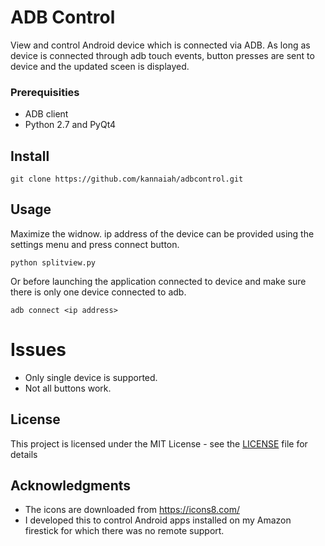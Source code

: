 # ADB Control

View and control Android device which is connected via ADB. As long as device is connected through adb touch events, button presses are sent to device and the updated sceen is displayed.
### Prerequisities
- ADB client
- Python 2.7 and PyQt4

## Install
```
git clone https://github.com/kannaiah/adbcontrol.git
```
## Usage
Maximize the widnow.
ip address of the device can be provided using the settings menu and press connect button.
```
python splitview.py
```
Or before launching the application connected to device and make sure there is only one device connected to adb.

```
adb connect <ip address>
```

# Issues
- Only single device is supported.
- Not all buttons work.

## License

This project is licensed under the MIT License - see the [LICENSE](LICENSE) file for details

## Acknowledgments
* The icons are downloaded from https://icons8.com/
* I developed this to control Android apps installed on my Amazon firestick for which there was no remote support.
